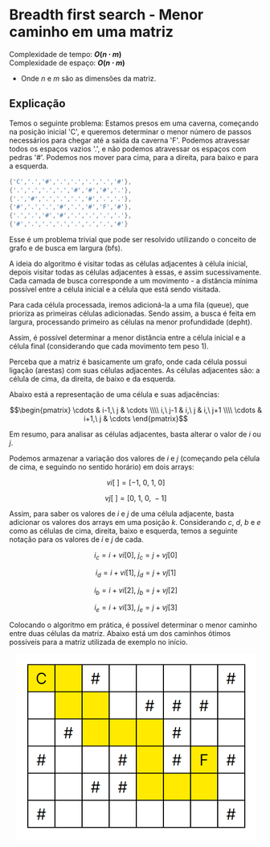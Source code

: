# Breadth first search - Menor caminho em uma matriz

Complexidade de tempo: **$O(n \cdot m)$**  
Complexidade de espaço: **$O(n \cdot m)$**  

- Onde $n$ e $m$ são as dimensões da matriz.

## Explicação

Temos o seguinte problema: Estamos presos em uma caverna, começando na posição inicial 'C', e queremos determinar o menor número de passos necessários para chegar até a saída da caverna 'F'. Podemos atravessar todos os espaços vazios '.', e não podemos atravessar os espaços com pedras '#'. Podemos nos mover para cima, para a direita, para baixo e para a esquerda.

```cpp
{'C','.','#','.','.','.','.','#'},
{'.','.','.','.','#','#','#','.'},
{'.','#','.','.','.','#','.','.'},
{'#','.','.','#','.','#','F','#'},
{'.','.','#','#','.','.','.','.'},
{'#','.','.','.','.','.','.','#'}
```

Esse é um problema trivial que pode ser resolvido utilizando o conceito de grafo e de busca em largura (bfs).

A ideia do algoritmo é visitar todas as células adjacentes à célula inicial, depois visitar todas as células adjacentes à essas, e assim sucessivamente. Cada camada de busca corresponde a um movimento - a distância mínima possível entre a célula inicial e a célula que está sendo visitada.

Para cada célula processada, iremos adicioná-la a uma fila (queue), que prioriza as primeiras células adicionadas. Sendo assim, a busca é feita em largura, processando primeiro as células na menor profundidade (depht).

Assim, é possível determinar a menor distância entre a célula inicial e a célula final (considerando que cada movimento tem peso 1).

Perceba que a matriz é basicamente um grafo, onde cada célula possui ligação (arestas) com suas células adjacentes. As células adjacentes são: a célula de cima, da direita, de baixo e da esquerda.

Abaixo está a representação de uma célula e suas adjacências:

```math
\begin{pmatrix}
  \cdots & i-1,\ j & \cdots \\\\
  i,\ j-1 & i,\ j & i,\ j+1 \\\\
  \cdots  & i+1,\ j  & \cdots
\end{pmatrix}
```

Em resumo, para analisar as células adjacentes, basta alterar o valor de $i$ ou $j$.

Podemos armazenar a variação dos valores de $i$ e $j$ (começando pela célula de cima, e seguindo no sentido horário) em dois arrays:

$$vi[\ ] = [-1,\ 0,\ 1,\ 0]$$

$$vj[\ ] = [0,\ 1,\ 0,\ -1]$$

Assim, para saber os valores de $i$ e $j$ de uma célula adjacente, basta adicionar os valores dos arrays em uma posição $k$. Considerando $c$, $d$, $b$ e $e$ como as células de cima, direita, baixo e esquerda, temos a seguinte notação para os valores de $i$ e $j$ de cada.

$$i_{c} = i + vi[0],\ j_{c} = j + vj[0]$$

$$i_{d} = i + vi[1],\ j_{d} = j + vj[1]$$

$$i_{b} = i + vi[2],\ j_{b} = j + vj[2]$$

$$i_{e} = i + vi[3],\ j_{e} = j + vj[3]$$

Colocando o algoritmo em prática, é possível determinar o menor caminho entre duas células da matriz. Abaixo está um dos caminhos ótimos possíveis para a matriz utilizada de exemplo no início.

<p align="center">
   <img src="https://github.com/victorrschmidt/Algoritmos/blob/main/img/bfs_menor_caminho_matriz_1.png" width="480" alt="matriz-caminho">
</p>
